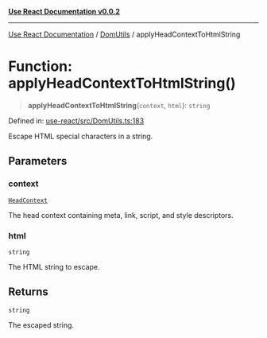 [**Use React Documentation v0.0.2**](../../README.md)

***

[Use React Documentation](../../modules.md) / [DomUtils](../README.md) / applyHeadContextToHtmlString

# Function: applyHeadContextToHtmlString()

> **applyHeadContextToHtmlString**(`context`, `html`): `string`

Defined in: [use-react/src/DomUtils.ts:183](https://github.com/stonemjs/use-react/blob/a85b32b76e105a7bc655ce084e0841ade8b0df8a/src/DomUtils.ts#L183)

Escape HTML special characters in a string.

## Parameters

### context

[`HeadContext`](../../declarations/interfaces/HeadContext.md)

The head context containing meta, link, script, and style descriptors.

### html

`string`

The HTML string to escape.

## Returns

`string`

The escaped string.
